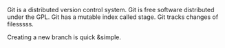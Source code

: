 Git is a distributed version control system.
Git is free software distributed under the GPL.
Git has a mutable index called stage.
Git tracks changes of filesssss.

Creating a new branch is quick &simple.

